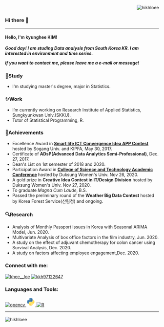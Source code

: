 <p align="right"> <img src="https://komarev.com/ghpvc/?username=hikhloee&label=Profile%20views&color=0e75b6&style=flat" alt="hikhloee" /> </p>

<h3 align="left">Hi there 👋</h3>  

* * *

<h4 align="left">Hello, I'm kyunghee KIM!</h4>
<h5 align="left">Good day!  
I am studing Data analysis from South Korea KR. I am interested in environment and time series.  
  
  If you want to contact me, please leave me a e-mail or message!</h5>



<h3 align="left">🎇Study</h3>

- I'm studying master's degree, major in Statistics.



<h3 align="left">✨Work</h3>

- I’m currently working on Research Institute of Applied Statistics, Sungkyunkwan Univ.(SKKU).
- Tutor of Statistical Programming, R.



<h3 align="left">💫Achievements</h3>

- Excellence Award in [**Smart life ICT Convergence Idea APP Contest**](https://github.com/hikhloee/test1.git) hosted by Sogang Univ. and KIPFA, May 30, 2017. 
- Certificate of **ADsP(Advanced Data Analytics Semi-Professional)**, Dec. 27, 2017.
- Dean's List on 1st semester of 2018 and 2020.
- Participation Award in [**College of Science and Technology Academic Conference**](https://github.com/hikhloee/Multivariate-Analysis-of-box-office-factors-in-the-film-industry.git) hosted by Duksung Women's Univ. Nov 26, 2020. 
- A gold prize in **Creative Idea Contest in IT/Design Division** hosted by Duksung Women's Univ. Nov 27, 2020. 
- To graduate *Magna Cum Laude*, B.S.
- Passed the preliminary round of the **Weather Big Data Contest** hosted by Korea Forest Service(산림청) and ongoing.


<h3 align="left">🔍Research</h3>

- Analysis of Monthly Passport Issues in Korea with Seasonal ARIMA Model, Jun. 2020.
- Multivariate Analysis of box office factors in the film industry, Jun. 2020.
- A study on the effect of adjuvant chemotherapy for colon cancer using Survival Analysis, Dec. 2020.
- A study on factors affecting employee engagement,Dec. 2020.



<h3 align="left">Connect with me:</h3>
<p align="left">
<a href="https://instagram.com/khee__loe" target="blank"><img align="center" src="https://raw.githubusercontent.com/rahuldkjain/github-profile-readme-generator/master/src/images/icons/Social/instagram.svg" alt="khee__loe" height="30" width="40" /></a>
<a href="https://www.youtube.com/c/kkh97122647" target="blank"><img align="center" src="https://raw.githubusercontent.com/rahuldkjain/github-profile-readme-generator/master/src/images/icons/Social/youtube.svg" alt="kkh97122647" height="30" width="40" /></a>
</p>

<h3 align="left">Languages and Tools:</h3>
<p align="left"> <a href="https://opencv.org/" target="_blank"> <img src="https://www.vectorlogo.zone/logos/opencv/opencv-icon.svg" alt="opencv" width="30" height="30"/> </a> <a href="https://www.python.org" target="_blank"> <img src="https://raw.githubusercontent.com/devicons/devicon/master/icons/python/python-original.svg" alt="python" width="30" height="30"/> <img src="https://user-images.githubusercontent.com/62249557/128039628-9462001a-3725-4cd1-b775-744ba42bbec5.png" alt="R" width="30" height="30"> </a> </p>

* * *

<p><img align="center" src="https://github-readme-stats.vercel.app/api/top-langs?username=hikhloee&show_icons=true&locale=en&layout=compact" alt="hikhloee"  width="400" height="200"/></p>

<!--
**hikhloee/hikhloee** is a ✨ _special_ ✨ repository because its `README.md` (this file) appears on your GitHub profile.

Here are some ideas to get you started:

- 🔭 I’m currently working on ...
- 🌱 I’m currently learning ...
- 👯 I’m looking to collaborate on ...
- 🤔 I’m looking for help with ...
- 💬 Ask me about ...
- 📫 How to reach me: ...
- 😄 Pronouns: ...
- ⚡ Fun fact: ...
-->
